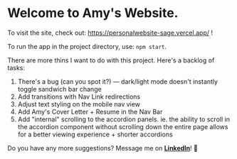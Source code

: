 # Welcome to Amy's Website.


To visit the site, check out: https://personalwebsite-sage.vercel.app/ !

To run the app in the project directory, use: `npm start`.

There are more thins I want to do with this project. Here's a backlog of tasks:
1. There's a bug (can you spot it?) — dark/light mode doesn't instantly toggle sandwich bar change
2. Add transitions with Nav Link redirections
3. Adjust text styling on the mobile nav view
4. Add Amy's Cover Letter + Resume in the Nav Bar
5. Add "internal" scrolling to the accordion panels. ie. the ability to scroll in the accordion component without scrolling down the entire page allows for a better viewing experience + shorter accordions

Do you have any more suggestions? Message me on **[LinkedIn](https://www.linkedin.com/in/amyzhuo/)**! 💌
